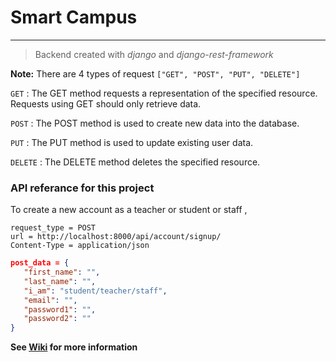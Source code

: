 # Smart Campus
----------------
> Backend created with *django* and *django-rest-framework*

**Note:**
There are 4 types of request `["GET", "POST", "PUT", "DELETE"]`


`GET` : The GET method requests a representation of the specified resource. Requests using GET should only retrieve data.

`POST` : The POST method is used to create new data into the database.

`PUT` : The PUT method is used to update existing user data.

`DELETE` : The DELETE method deletes the specified resource.

### API referance for this project
To create a new account as a teacher or student or staff ,
```
request_type = POST
url = http://localhost:8000/api/account/signup/
Content-Type = application/json
```
```json
post_data = {
   "first_name": "",
   "last_name": "",
   "i_am": "student/teacher/staff",
   "email": "",
   "password1": "",
   "password2": ""
}
```

**See [Wiki](https://github.com/ikbal-nayem/smart-campus/wiki/Accounts) for more information**
